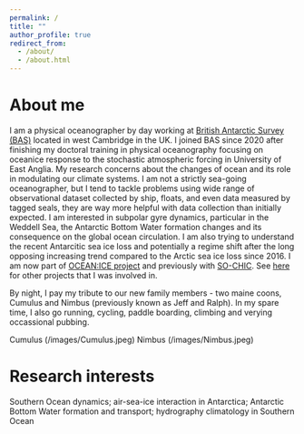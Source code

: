 ```yaml
---
permalink: /
title: ""
author_profile: true
redirect_from: 
  - /about/
  - /about.html
---
```

About me
==================
I am a physical oceanographer by day working at [British Antarctic Survey (BAS)](https://www.bas.ac.uk/) located in west Cambridge in the UK. I joined BAS since 2020 after finishing my doctoral training in physical oceanography focusing on oceanice response to the stochastic atmospheric forcing in University of East Anglia. My research concerns about the changes of ocean and its role in modulating our climate systems. I am not a strictly sea-going oceanographer, but I tend to tackle problems using wide range of observational dataset collected by ship, floats, and even data measured by tagged seals, they are way more helpful with data collection than initially expected. I am interested in subpolar gyre dynamics, particular in the Weddell Sea, the Antarctic Bottom Water formation changes and its consequence on the global ocean circulation. I am also trying to understand the recent Antarcitic sea ice loss and potentially a regime shift after the long opposing increasing trend compared to the Arctic sea ice loss since 2016. I am now part of [OCEAN:ICE project](https://ocean-ice.eu/) and previously with [SO-CHIC](https://www.sochic-h2020.eu/). See [here](https://www.bas.ac.uk/profile/shezhou/#projects) for other projects that I was involved in.
 
By night, I pay my tribute to our new family members - two maine coons, Cumulus and Nimbus (previously known as Jeff and Ralph). In my spare time, I also go running, cycling, paddle boarding, climbing and verying occassional pubbing.


Cumulus
(/images/Cumulus.jpeg)
Nimbus
(/images/Nimbus.jpeg)


Research interests
=================

Southern Ocean dynamics; air-sea-ice interaction in Antarctica; Antarctic Bottom Water formation and transport; hydrography climatology in Southern Ocean
